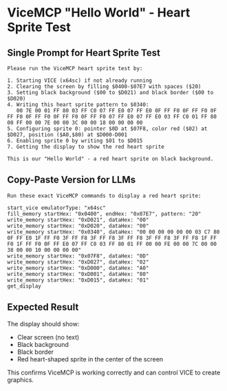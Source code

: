 # ViceMCP "Hello World" - Heart Sprite Test

## Single Prompt for Heart Sprite Test

```
Please run the ViceMCP heart sprite test by:

1. Starting VICE (x64sc) if not already running
2. Clearing the screen by filling $0400-$07E7 with spaces ($20)
3. Setting black background ($00 to $D021) and black border ($00 to $D020)  
4. Writing this heart sprite pattern to $0340:
   00 7E 00 01 FF 80 03 FF C0 07 FF E0 07 FF E0 0F FF F0 0F FF F0 0F FF F0 0F FF F0 0F FF F0 0F FF F0 07 FF E0 07 FF E0 03 FF C0 01 FF 80 00 FF 00 00 7E 00 00 3C 00 00 18 00 00 00 00
5. Configuring sprite 0: pointer $0D at $07F8, color red ($02) at $D027, position ($A0,$80) at $D000-D001
6. Enabling sprite 0 by writing $01 to $D015
7. Getting the display to show the red heart sprite

This is our "Hello World" - a red heart sprite on black background.
```

## Copy-Paste Version for LLMs

```
Run these exact ViceMCP commands to display a red heart sprite:

start_vice emulatorType: "x64sc"
fill_memory startHex: "0x0400", endHex: "0x07E7", pattern: "20"
write_memory startHex: "0xD021", dataHex: "00"
write_memory startHex: "0xD020", dataHex: "00"  
write_memory startHex: "0x0340", dataHex: "00 00 00 00 00 00 03 C7 80 0F FF E0 1F FF F0 3F FF F8 3F FF F8 3F FF F8 3F FF F8 3F FF F8 1F FF F0 1F FF F0 0F FF E0 07 FF C0 03 FF 80 01 FF 00 00 FE 00 00 7C 00 00 38 00 00 10 00 00 00 00"
write_memory startHex: "0x07F8", dataHex: "0D"
write_memory startHex: "0xD027", dataHex: "02"
write_memory startHex: "0xD000", dataHex: "A0"
write_memory startHex: "0xD001", dataHex: "80"
write_memory startHex: "0xD015", dataHex: "01"
get_display
```

## Expected Result

The display should show:
- Clear screen (no text)
- Black background
- Black border
- Red heart-shaped sprite in the center of the screen

This confirms ViceMCP is working correctly and can control VICE to create graphics.